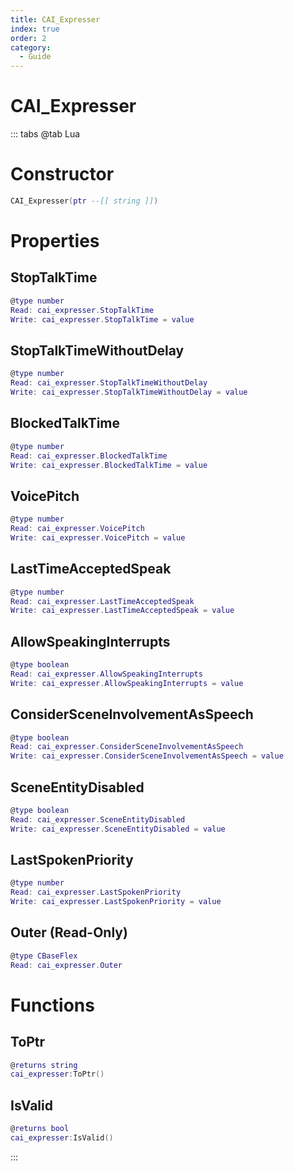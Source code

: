 ```yaml
---
title: CAI_Expresser
index: true
order: 2
category:
  - Guide
---
```


# CAI_Expresser

::: tabs
@tab Lua
# Constructor
```lua
CAI_Expresser(ptr --[[ string ]])
```
# Properties
## StopTalkTime 
```lua
@type number
Read: cai_expresser.StopTalkTime
Write: cai_expresser.StopTalkTime = value
```
## StopTalkTimeWithoutDelay 
```lua
@type number
Read: cai_expresser.StopTalkTimeWithoutDelay
Write: cai_expresser.StopTalkTimeWithoutDelay = value
```
## BlockedTalkTime 
```lua
@type number
Read: cai_expresser.BlockedTalkTime
Write: cai_expresser.BlockedTalkTime = value
```
## VoicePitch 
```lua
@type number
Read: cai_expresser.VoicePitch
Write: cai_expresser.VoicePitch = value
```
## LastTimeAcceptedSpeak 
```lua
@type number
Read: cai_expresser.LastTimeAcceptedSpeak
Write: cai_expresser.LastTimeAcceptedSpeak = value
```
## AllowSpeakingInterrupts 
```lua
@type boolean
Read: cai_expresser.AllowSpeakingInterrupts
Write: cai_expresser.AllowSpeakingInterrupts = value
```
## ConsiderSceneInvolvementAsSpeech 
```lua
@type boolean
Read: cai_expresser.ConsiderSceneInvolvementAsSpeech
Write: cai_expresser.ConsiderSceneInvolvementAsSpeech = value
```
## SceneEntityDisabled 
```lua
@type boolean
Read: cai_expresser.SceneEntityDisabled
Write: cai_expresser.SceneEntityDisabled = value
```
## LastSpokenPriority 
```lua
@type number
Read: cai_expresser.LastSpokenPriority
Write: cai_expresser.LastSpokenPriority = value
```
## Outer (Read-Only)
```lua
@type CBaseFlex
Read: cai_expresser.Outer
```
# Functions
## ToPtr
```lua
@returns string
cai_expresser:ToPtr()
```
## IsValid
```lua
@returns bool
cai_expresser:IsValid()
```

:::